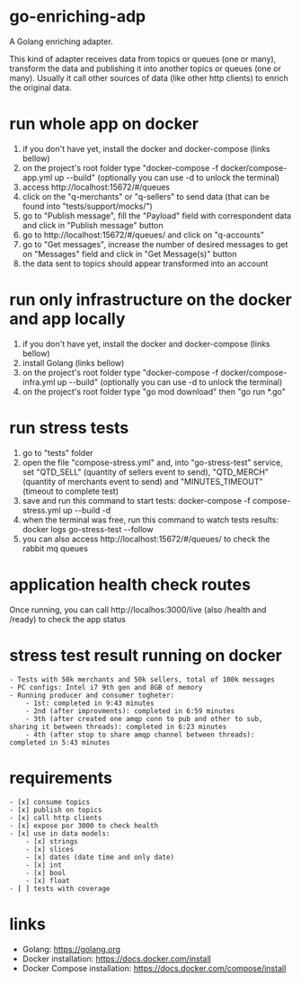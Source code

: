 # go-enriching-adp
A Golang enriching adapter.

This kind of adapter receives data from topics or queues (one or many), transform the data and publishing it into another topics or queues (one or many). Usually it call other sources of data (like other http clients) to enrich the original data.

# run whole app on docker
1) if you don't have yet, install the docker and docker-compose (links bellow)
2) on the project's root folder type "docker-compose -f docker/compose-app.yml up --build" (optionally you can use -d to unlock the terminal)
3) access http://localhost:15672/#/queues
4) click on the "q-merchants" or "q-sellers" to send data (that can be found into "tests/support/mocks/")
5) go to "Publish message", fill the "Payload" field with correspondent data and click in "Publish message" button
6) go to http://localhost:15672/#/queues/ and click on "q-accounts"
7) go to "Get messages", increase the number of desired messages to get on "Messages" field and click in "Get Message(s)" button
8) the data sent to topics should appear transformed into an account

# run only infrastructure on the docker and app locally
1) if you don't have yet, install the docker and docker-compose (links bellow)
2) install Golang (links bellow)
3) on the project's root folder type "docker-compose -f docker/compose-infra.yml up --build" (optionally you can use -d to unlock the terminal)
4) on the project's root folder type "go mod download" then "go run *.go"

# run stress tests
1) go to "tests" folder
2) open the file "compose-stress.yml" and, into "go-stress-test" service, set "QTD_SELL" (quantity of sellers event to send), "QTD_MERCH" (quantity of merchants event to send) and "MINUTES_TIMEOUT" (timeout to complete test) 
3) save and run this command to start tests: docker-compose -f compose-stress.yml up --build -d
4) when the terminal was free, run this command to watch tests results: docker logs go-stress-test --follow
5) you can also access http://localhost:15672/#/queues/ to check the rabbit mq queues

# application health check routes
Once running, you can call http://localhos:3000/live (also /health and /ready) to check the app status

# stress test result running on docker
    - Tests with 50k merchants and 50k sellers, total of 100k messages
    - PC configs: Intel i7 9th gen and 8GB of memory
    - Running producer and consumer togheter:
        - 1st: completed in 9:43 minutes
        - 2nd (after improvments): completed in 6:59 minutes
        - 3th (after created one amqp conn to pub and other to sub, sharing it between threads): completed in 6:23 minutes
        - 4th (after stop to share amqp channel between threads): completed in 5:43 minutes   

# requirements
    - [x] consume topics
    - [x] publish on topics
    - [x] call http clients
    - [x] expose por 3000 to check health
    - [x] use in data models:
        - [x] strings
        - [x] slices
        - [x] dates (date time and only date)
        - [x] int
        - [x] bool
        - [x] float
    - [ ] tests with coverage

# links
- Golang: https://golang.org
- Docker installation: https://docs.docker.com/install
- Docker Compose installation: https://docs.docker.com/compose/install
